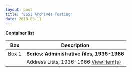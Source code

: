 ```yaml
---
layout: post
title: "ESSI Archives Testing"
date: 2019-09-11
---
```


**Container list**

| Box | Description |
| ----- | ------------------------------------------- |
| Box 1 | **Series: Administrative files, 1936-1966** |
|       | Address Lists, 1936-1966 <a href="http://webapp-devel.dlib.indiana.edu/pages_devel/concern/scanned_resources/tb8515n473.uv" target="_blank">View item(s)</a>|     

